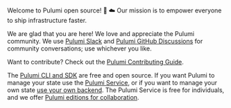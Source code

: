 Welcome to Pulumi open source! :purple_heart: :cloud:
Our mission is to empower everyone to ship infrastructure faster.

We are glad that you are here! We love and appreciate the Pulumi community.
We use [Pulumi Slack](https://slack.pulumi.com/)
and [Pulumi GitHub Discussions](https://github.com/pulumi/pulumi/discussions) for community conversations; use whichever you like.

Want to contribute? Check out the [Pulumi Contributing Guide](https://github.com/pulumi/pulumi/blob/master/CONTRIBUTING.md).

The [Pulumi CLI and SDK](https://github.com/pulumi/pulumi) are free and open source. If you want Pulumi to manage your state
use the [Pulumi Service](https://app.pulumi.com/), or if you want to manage your own state
[use your own backend](https://www.pulumi.com/docs/intro/concepts/state/).
The Pulumi Service is free for individuals, and we offer [Pulumi editions for collaboration](https://www.pulumi.com/pricing/).
